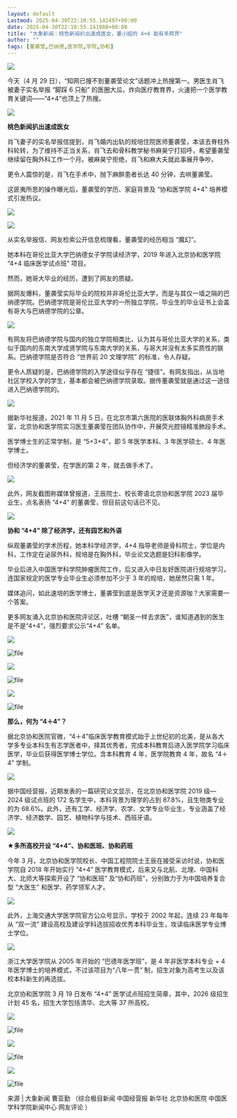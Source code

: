 ```yaml
---
layout: default
Lastmod: 2025-04-30T22:10:55.142497+00:00
date: 2025-04-30T22:10:55.141988+00:00
title: "大象新闻｜桃色新闻扒出速成医女，董小姐的 4+4 能有多跨界"
author: ""
tags: [董袭莹,巴纳德,医学院,学院,协和]
---
```


![](https://images.weserv.nl/?url=https%3A//chinadigitaltimes.net/chinese/files/2025/04/image-1746011394432.png)

今天（4 月 29 日），“知网已搜不到董袭莹论文”话题冲上热搜第一。男医生肖飞被妻子实名举报 “脚踩 6 只船” 的医圈大瓜，炸向医疗教育界，火速把一个医学教育关键词——“4+4”也顶上了热搜。

![](https://images.weserv.nl/?url=https%3A//chinadigitaltimes.net/chinese/files/2025/04/image-1746011328786.png)

**桃色新闻扒出速成医女**

肖飞妻子的实名举报信提到，肖飞婚内出轨的规培住院医师董袭莹，本该去脊柱外科轮转，为了维持不正当关系，肖飞去和骨科教学秘书麻昊宁打招呼，希望董袭莹继续留在胸外科工作一个月。被麻昊宁拒绝，肖飞和麻大夫就此事展开争吵。

更令人震惊的是，肖飞在手术中，抛下麻醉患者长达 40 分钟，去哄董袭莹。

这匪夷所思的操作曝光后，董袭莹的学历、家庭背景及 “协和医学院 4+4” 培养模式引发热议。

![](https://images.weserv.nl/?url=https%3A//chinadigitaltimes.net/chinese/files/2025/04/image-1746011388418.png)

![](https://images.weserv.nl/?url=https%3A//chinadigitaltimes.net/chinese/files/2025/04/image-1746011416887.png)

从实名举报信、网友检索公开信息梳理看，董袭莹的经历相当 “魔幻”。

她本科在哥伦比亚大学巴纳德女子学院读经济学，2019 年进入北京协和医学院 “4+4 临床医学试点班” 项目。

然而，她哥大毕业的经历，遭到了网友的质疑。

据网友爆料，董袭莹实际毕业的院校并非哥伦比亚大学，而是与其仅一墙之隔的巴纳德学院。巴纳德学院是哥伦比亚大学的一所独立学院，毕业生的毕业证书上会盖有哥大与巴纳德学院的公章。

![](https://images.weserv.nl/?url=https%3A//chinadigitaltimes.net/chinese/files/2025/04/image-1746011444630.png)

有网友将巴纳德学院与国内的独立学院相类比，认为其与哥伦比亚大学的关系，类似于国内的东南大学成贤学院与东南大学的关系，与哥大并没有太多实质性的联系。巴纳德学院是否符合 “世界前 20 文理学院” 的标准，令人存疑。

更令人质疑的是，巴纳德学院的入学途径似乎存在 “捷径”。有网友指出，从当地社区学校入学的学生，基本都会被巴纳德学院录取。据传董袭莹就是通过这一途径进入巴纳德学院的。

![](https://images.weserv.nl/?url=https%3A//chinadigitaltimes.net/chinese/files/2025/04/image-1746011478852.png)

据新华社报道，2021 年 11 月 5 日，在北京市第六医院的医联体胸外科病房手术室，北京协和医学院实习医生董袭莹在团队协作中，开展荧光腔镜精准肺段手术。

医学博士生的正常学制，是 “5+3+4”，即 5 年医学本科、3 年医学硕士、4 年医学博士。

但经济学的董袭莹，在学医的第 2 年，就去做手术了。

![](https://images.weserv.nl/?url=https%3A//chinadigitaltimes.net/chinese/files/2025/04/image-1746011501095.png)

此外，网友截图称媒体曾报道，王辰院士、校长寄语北京协和医学院 2023 届毕业生，点名表扬 “4+4” 的董袭莹，但目前这句话已不见。

![](https://images.weserv.nl/?url=https%3A//chinadigitaltimes.net/chinese/files/2025/04/image-1746011517131.png)

**协和 “4+4” 除了经济学，还有园艺和外语**

纵观董袭莹的学术历程，她本科学经济学，4+4 指导老师是骨科院士，学位是内科，工作定在泌尿外科，规培是在胸外科，毕业论文选题是妇科影像学。

毕业后进入中国医学科学院肿瘤医院工作，后又进入中日友好医院进行规培学习，连国家规定的医学专业毕业生必须参加不少于 3 年的规培，她居然只需 1 年。

媒体追问，如此速培的医学博士，董袭莹到底是医学天才还是资源咖？大家需要一个答案。

更多网友涌入北京协和医院评论区，吐槽 “朝圣一样去求医”，谁知道遇到的医生是不是“4+4”，强烈要求公示“4+4” 名单。

![](https://images.weserv.nl/?url=https%3A//chinadigitaltimes.net/chinese/files/2025/04/image-1746011556299.png)

<img decoding="async" src="https://images.weserv.nl/?url=https%3A//chinadigitaltimes.net/chinese/files/2025/04/image-1746011556299.png" alt="file" />

  

![](https://images.weserv.nl/?url=https%3A//chinadigitaltimes.net/chinese/files/2025/04/image-1746011565363.png)

<img decoding="async" src="https://images.weserv.nl/?url=https%3A//chinadigitaltimes.net/chinese/files/2025/04/image-1746011565363.png" alt="file" />

  

![](https://images.weserv.nl/?url=https%3A//chinadigitaltimes.net/chinese/files/2025/04/image-1746011650618.png)

<img decoding="async" src="https://images.weserv.nl/?url=https%3A//chinadigitaltimes.net/chinese/files/2025/04/image-1746011650618.png" alt="file" />

**那么，何为 “4＋4”？**

据北京协和医院官微，“4＋4”临床医学教育模式始于上世纪初的北美，是从各大学多专业本科生有志学医者中，择其优秀者，完成本科教育后进入医学院学习临床医学，毕业后获得医学博士学位。含本科教育 4 年，医学院教育 4 年，故名 “4＋4” 学制。

![](https://images.weserv.nl/?url=https%3A//chinadigitaltimes.net/chinese/files/2025/04/image-1746011678633.png)

据中国经营报，近期发表的一篇研究论文显示，在北京协和医学院 2019 级—2024 级试点班的 172 名学生中，本科背景为理学的占到 87.8%，且生物类专业的为 68.6%。此外，还有工学、经济学、农学、文学专业毕业生，专业涵盖了经济学、经济数学、园艺、植物科学与技术、西班牙语。

![](https://images.weserv.nl/?url=https%3A//chinadigitaltimes.net/chinese/files/2025/04/image-1746011704751.png)

**★多所高校开设 “4+4”、协和医班、协和药班**

今年 3 月，北京协和医学院校长、中国工程院院士王辰在接受采访时说，协和医学院自 2018 年开始实行 “4+4” 医学教育模式，后来又与北航、北理、中国科大、北师大等探索开设了 “协和医班” 及“协和药班”，分别致力于为中国培养复合型 “大医生” 和医学、药学领军人才。

![](https://images.weserv.nl/?url=https%3A//chinadigitaltimes.net/chinese/files/2025/04/image-1746012417256.png)

此外，上海交通大学医学院官方公众号显示，学校于 2002 年起，连续 23 年每年从 “双一流” 建设高校及建设学科选拔招收优秀本科毕业生，攻读临床医学专业博士学位。

![](https://images.weserv.nl/?url=https%3A//chinadigitaltimes.net/chinese/files/2025/04/image-1746012430384.png)

浙江大学医学院从 2005 年开始的 “巴德年医学班”，是 4 年非医学本科专业 + 4 年医学博士的培养模式，不过该项目为“八年一贯” 制，招生对象为高考生以及该校本科新生的再选拔。

北京协和医学院 3 月 19 日发布 “4+4” 医学试点班招生简章，其中，2026 级招生计划 45 名，招生大学包括清华、北大等 37 所高校。

![](https://images.weserv.nl/?url=https%3A//chinadigitaltimes.net/chinese/files/2025/04/image-1746012450329.png)

<img decoding="async" src="https://images.weserv.nl/?url=https%3A//chinadigitaltimes.net/chinese/files/2025/04/image-1746012450329.png" alt="file" />

  

![](https://images.weserv.nl/?url=https%3A//chinadigitaltimes.net/chinese/files/2025/04/image-1746012460647.png)

<img decoding="async" src="https://images.weserv.nl/?url=https%3A//chinadigitaltimes.net/chinese/files/2025/04/image-1746012460647.png" alt="file" />

  

![](https://images.weserv.nl/?url=https%3A//chinadigitaltimes.net/chinese/files/2025/04/image-1746012469489.png)

<img decoding="async" src="https://images.weserv.nl/?url=https%3A//chinadigitaltimes.net/chinese/files/2025/04/image-1746012469489.png" alt="file" />

来源 | 大象新闻 曹亚勤 （综合极目新闻 中国经营报 新华社 北京协和医院 中国医学科学院新闻中心 网友评论 ）


